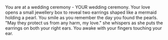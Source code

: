 You are at a wedding ceremony - YOUR wedding ceremony. Your love opens a small jewellery box to reveal two earrings shaped like a mermaid holding a pearl.
You smile as you remember the day you found the pearls. "May they protect us from any harm, my love." she whispers as she puts the earrings on both your right ears.
You awake with your fingers touching your ear.
